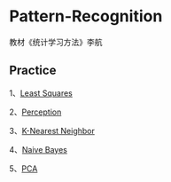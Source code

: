 # Pattern-Recognition
教材《统计学习方法》李航
## Practice
1、[Least Squares](https://github.com/PamelaXu/Pattern-Recognition/tree/main/Least%20Squraes)

2、[Perception](https://github.com/PamelaXu/Pattern-Recognition/tree/main/Perceptron)

3、[K-Nearest Neighbor](https://github.com/PamelaXu/Pattern-Recognition/tree/main/K-Nearest%20Neighbor)

4、[Naive Bayes](https://github.com/PamelaXu/Pattern-Recognition/tree/main/Naive%20Bayes)

5、[PCA](https://github.com/PamelaXu/Pattern-Recognition/tree/main/PCA)
